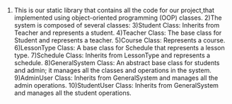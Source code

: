 1) This is our static library that contains all the code for our project,that implemented using object-oriented programming (OOP) classes.
2)The system is composed of several classes:
3)Student Class: Inherits from Teacher and represents a student.
4)Teacher Class: The base class for Student and represents a teacher.
5)Course Class: Represents a course.
6)LessonType Class: A base class for Schedule that represents a lesson type.
7)Schedule Class: Inherits from LessonType and represents a schedule.
8)GeneralSystem Class: An abstract base class for students and admin; it manages all the classes and operations in the system.
9)AdminUser Class: Inherits from GeneralSystem and manages all the admin operations.
10)StudentUser Class: Inherits from GeneralSystem and manages all the student operations.





